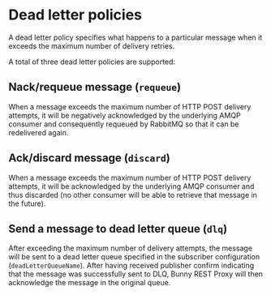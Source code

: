 # Dead letter policies

A dead letter policy specifies what happens to a particular message when it exceeds the maximum number of delivery retries.

A total of three dead letter policies are supported:

## Nack/requeue message (`requeue`)

When a message exceeds the maximum number of HTTP POST delivery attempts, it will be negatively acknowledged by the underlying AMQP consumer and consequently requeued by RabbitMQ so that it can be redelivered again.

## Ack/discard message (`discard`)

When a message exceeds the maximum number of HTTP POST delivery attempts, it will be acknowledged by the underlying AMQP consumer and thus discarded (no other consumer will be able to retrieve that message in the future).

## Send a message to dead letter queue (`dlq`)

After exceeding the maximum number of delivery attempts, the message will be sent to a dead letter queue specified in the subscriber configuration (`deadLetterQueueName`). After having received publisher confirm indicating that the message was successfully sent to DLQ, Bunny REST Proxy will then acknowledge the message in the original queue.